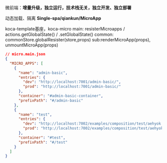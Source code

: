 # 
## 
微前端：**增量升级，独立运行，技术栈无关，独立开发、独立部署**

动态加载、隔离
**Single-spa/qiankun/MicroApp**

koca-template基座，koca-micro
main: resisterMicroapps / actions.getGlobalState() / .setGlobalState() 
common: commonStore.globalResister(store,props)
sub:renderMicroApp(props), unmountMicroApp(props)
```json
// micro.main.json
{
  "MICRO_APPS": [
    {
      "name": "admin-basic",
      "entries": {
        "dev": "http://localhost:7001/admin-basic/",
        "prod": "http://localhost:7001/admin-basic/"
      },
      "container": "#admin-basic-container",
      "prefixPath": "#/admin-basic"
    },
    {
      "name": "test",
      "entries": {
        "dev": "http://localhost:7002/examples/composition/test/aehyok.html",
        "prod": "http://localhost:7002/examples/composition/test/aehyok.html"
      },
      "container": "#test",
      "prefixPath": "#/test"
    }
  ]
}
```